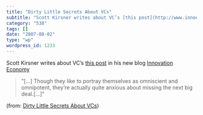 ```yaml
---
title: "Dirty Little Secrets About VCs"
subtitle: "Scott Kirsner writes about VC’s [this post](http://www.innoeco.com/2007/08/dirty-little-secrets-abou..."
category: "538"
tags: []
date: "2007-08-02"
type: "wp"
wordpress_id: 1233
---
```

Scott Kirsner writes about VC’s [this post](http://www.innoeco.com/2007/08/dirty-little-secrets-about-vcs.html) in his new blog [Innovation Economy](http://www.innoeco.com/) 
> "[…] Though they like to portray themselves as omniscient and omnipotent, they’re actually quite anxious about missing the next big deal.[…]"

 (from: [Dirty Little Secrets About VCs](http://www.innoeco.com/2007/08/dirty-little-secrets-about-vcs.html))